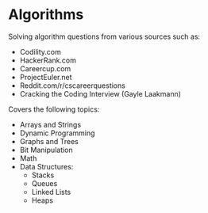 Algorithms
==========

Solving algorithm questions from various sources such as:
- Codility.com
- HackerRank.com
- Careercup.com
- ProjectEuler.net
- Reddit.com/r/cscareerquestions
- Cracking the Coding Interview (Gayle Laakmann)

Covers the following topics:
- Arrays and Strings
- Dynamic Programming
- Graphs and Trees
- Bit Manipulation
- Math
- Data Structures:
  - Stacks
  - Queues
  - Linked Lists
  - Heaps
